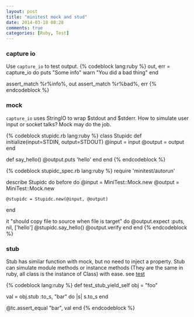 ```yaml
---
layout: post
title: "minitest mock and stud"
date: 2014-03-18 08:28
comments: true
categories: [Ruby, Test]
---
```


### capture io
Use `capture_io` to test output.
{% codeblock lang:ruby %}
out, err = capture_io do
  puts "Some info"
  warn "You did a bad thing"
end

assert_match %r%info%, out
assert_match %r%bad%, err
{% endcodeblock %}

### mock
`capture_io` uses StringIO to wrap $stdout and $stderr.
How to simulate user input or socket talks? Mock may do the job.

{% codeblock stupidc.rb lang:ruby %}
class Stupidc
  def initialize(input=STDIN, output=STDOUT)
    @input = input
    @output = output
  end

  def say_hello()
    @output.puts 'hello'
  end
end
{% endcodeblock %}



{% codeblock stupidc_spec.rb lang:ruby %}
require 'minitest/autorun'

describe Stupidc do
  before do
    @input = MiniTest::Mock.new
    @output = MiniTest::Mock.new

    @stupidc = Stupidc.new(@input, @output)
  end


  it "should copy file to source when file is target" do
    @output.expect :puts, nil, ['hello']
    @stupidc.say_hello()
    @output.verify
  end
end
{% endcodeblock %}

### stub
Stub has similar function with mock, but no need to inject a property.
Stub can simulate module methods or instance methods (They are the same in ruby, all class is the instance of Class) with ease.
see [test](https://github.com/seattlerb/minitest/blob/master/test/minitest/test_minitest_mock.rb)

{% codeblock lang:ruby %}
def test_stub_yield_self
  obj = "foo"

  val = obj.stub :to_s, "bar" do |s|
    s.to_s
  end

  @tc.assert_equal "bar", val
end
{% endcodeblock %}

